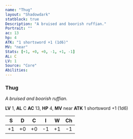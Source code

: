 ```yaml
---
name: "Thug"
layout: "Shadowdark"
statblock: true
Description: "A bruised and boorish ruffian."
Portrait: ""
ac: 13
hp: 4
ATK: "1 shortsword +1 (1d6)"
MV: "near"
Stats: [+1, +0, +0, -1, +1, -1]
AL: C
LV: 1
Source: "Core"
Abilities:
---
```


### Thug

_A bruised and boorish ruffian._

**LV** 1, **AL** C
**AC** 13, **HP** 4, **MV** near
**ATK** 1 shortsword +1 (1d6)

|  S  |  D  |  C  |  I  |  W  |  Ch  |
|:---:|:---:|:---:|:---:|:---:|:----:|
| +1 | +0 | +0 | -1 | +1 | -1 |

